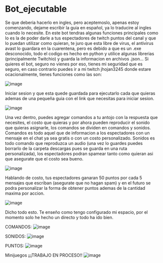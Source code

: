 # Bot_ejecutable
Se que deberia hacerlo en ingles, pero aceptemoslo, apenas estoy comenzando, dejame escribir la guia en español, ya lo traducire al ingles cuando lo necesite.
En este bot tendras algunas funciones principales como lo es la de poder darle a tus espectadores de twitch puntos del canal y que lo puedan utilizar como quieran, te juro que esta libre de virus, el antivirus avast lo guardara en la cuarentena, pero es debido a que es un .exe desconocido, todo el codigo es hecho en python y utilice algunas librerias (principalmente Twitchio) y guarda la informacion en archivos .json...
Si quieres el bot, seguro no vienes por eso, tienes mi seguridad que es seguro, en caso contrario puedes ir a mi twitch jhojan3245 donde estare ocacionalmente, tienes funciones como las son:

![image](https://github.com/BJhojan/Bot_ejecutable/assets/132861358/8b8c6995-ddac-41ff-87d9-5809fee7c68d)

Iniciar sesion y que esta quede guardada para ejecutarlo cada que quieras ademas de una pequeña guia con el link que necesitas para iniciar sesion.

![image](https://github.com/BJhojan/Bot_ejecutable/assets/132861358/622b631f-72c8-421c-83a5-b6fa07a38109)

Una vez dentro, puedes agregar comandos a tu antojo con la respuesta que necesites, el costo que quieras y por ahora pueden reproducir el sonido que quieras asignarle, los comandos se dividen en comandos y sonidos.
Comandos es todo aquel que de informacion a los espectadores con un mensaje en el chat ya sea gratis o con un costo personalizado.
Sonidos es todo comando que reproduzca un audio (una vez lo guardes puedes borrarlo de la carpeta descargas pues se guarda en una ruta personalizada), los espectadores podran spamear tanto como quieran asi que asegurate que el costo sea bueno.

![image](https://github.com/BJhojan/Bot_ejecutable/assets/132861358/76bffdf6-7d86-403b-9e80-701c4d6e7ead)

Hablando de costo, tus espectadores ganaran 50 puntos por cada 5 mensajes que escriban (asegurate que no hagan spam) y en el futuro se podra personalizar la forma de obtener puntos ademas de la cantidad maxima por accion.

![image](https://github.com/BJhojan/Bot_ejecutable/assets/132861358/b2775e32-af40-42e2-9a8c-d53d49f4c3ca)

Dicho todo esto. 
Te enseño como tengo configurado mi espacio, por el momento solo he hecho un directo y todo ha ido bien.

COMANDOS:
![image](https://github.com/BJhojan/Bot_ejecutable/assets/132861358/9423b114-91bb-4e47-ba5c-7a7dafd94e71)

SONIDOS:
![image](https://github.com/BJhojan/Bot_ejecutable/assets/132861358/7e3d38fc-68aa-479e-8451-6111ba75f887)

PUNTOS:
![image](https://github.com/BJhojan/Bot_ejecutable/assets/132861358/cd527c1b-835d-4602-9dcf-e031f30d7f08)

Minijuegos ¡¡¡TRABAJO EN PROCESO!!
![image](https://github.com/BJhojan/Bot_ejecutable/assets/132861358/9ccb462a-e0fc-40c4-bef0-ea3abab6c505)
